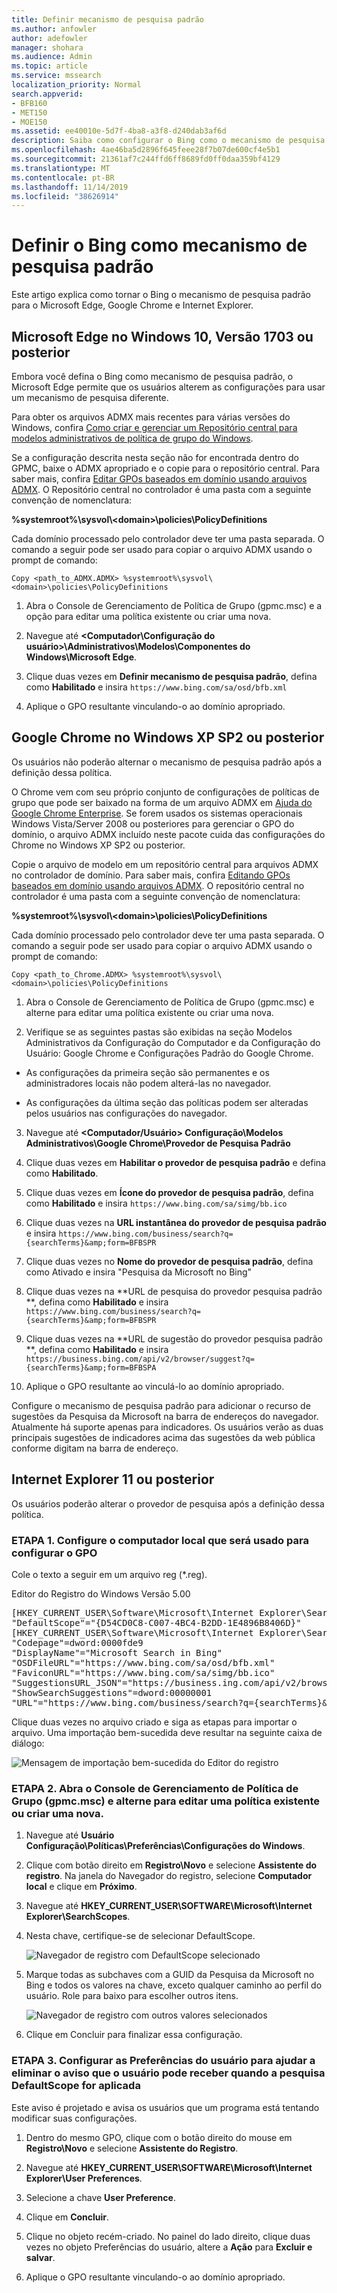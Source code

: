 ```yaml
---
title: Definir mecanismo de pesquisa padrão
ms.author: anfowler
author: adefowler
manager: shohara
ms.audience: Admin
ms.topic: article
ms.service: mssearch
localization_priority: Normal
search.appverid:
- BFB160
- MET150
- MOE150
ms.assetid: ee40010e-5d7f-4ba8-a3f8-d240dab3af6d
description: Saiba como configurar o Bing como o mecanismo de pesquisa padrão da sua empresa usando a Pesquisa da Microsoft.
ms.openlocfilehash: 4ae46ba5d2896f645feee28f7b07de600cf4e5b1
ms.sourcegitcommit: 21361af7c244ffd6ff8689fd0ff0daa359bf4129
ms.translationtype: MT
ms.contentlocale: pt-BR
ms.lasthandoff: 11/14/2019
ms.locfileid: "38626914"
---
```

# <a name="make-bing-the-default-search-engine"></a>Definir o Bing como mecanismo de pesquisa padrão
  
Este artigo explica como tornar o Bing o mecanismo de pesquisa padrão para o Microsoft Edge, Google Chrome e Internet Explorer. 
  
## <a name="microsoft-edge-on-windows-10-version-1703-or-later"></a>Microsoft Edge no Windows 10, Versão 1703 ou posterior

Embora você defina o Bing como mecanismo de pesquisa padrão, o Microsoft Edge permite que os usuários alterem as configurações para usar um mecanismo de pesquisa diferente.
  
Para obter os arquivos ADMX mais recentes para várias versões do Windows, confira [Como criar e gerenciar um Repositório central para modelos administrativos de política de grupo do Windows](https://support.microsoft.com/help/3087759/how-to-create-and-manage-the-central-store-for-group-policy-administra).
  
Se a configuração descrita nesta seção não for encontrada dentro do GPMC, baixe o ADMX apropriado e o copie para o repositório central. Para saber mais, confira [Editar GPOs baseados em domínio usando arquivos ADMX](https://docs.microsoft.com/previous-versions/windows/it-pro/windows-vista/cc748955%28v%3dws.10%29). O Repositório central no controlador é uma pasta com a seguinte convenção de nomenclatura:
  
 **%systemroot%\sysvol\\<domain\>\policies\PolicyDefinitions**
  
Cada domínio processado pelo controlador deve ter uma pasta separada. O comando a seguir pode ser usado para copiar o arquivo ADMX usando o prompt de comando:
  
 `Copy <path_to_ADMX.ADMX> %systemroot%\sysvol\<domain>\policies\PolicyDefinitions`
  
1. Abra o Console de Gerenciamento de Política de Grupo (gpmc.msc) e a opção para editar uma política existente ou criar uma nova.
    
2. Navegue até **&lt;Computador\Configuração do usuário&gt;\Administrativos\Modelos\Componentes do Windows\Microsoft Edge**.
    
1. Clique duas vezes em **Definir mecanismo de pesquisa padrão**, defina como **Habilitado** e insira `https://www.bing.com/sa/osd/bfb.xml`
    
3. Aplique o GPO resultante vinculando-o ao domínio apropriado.


## <a name="google-chrome-on-windows-xp-sp2-or-later"></a>Google Chrome no Windows XP SP2 ou posterior

Os usuários não poderão alternar o mecanismo de pesquisa padrão após a definição dessa política.
  
O Chrome vem com seu próprio conjunto de configurações de políticas de grupo que pode ser baixado na forma de um arquivo ADMX em [Ajuda do Google Chrome Enterprise](https://support.google.com/chrome/a/answer/187202). Se forem usados os sistemas operacionais Windows Vista/Server 2008 ou posteriores para gerenciar o GPO do domínio, o arquivo ADMX incluído neste pacote cuida das configurações do Chrome no Windows XP SP2 ou posterior.
  
Copie o arquivo de modelo em um repositório central para arquivos ADMX no controlador de domínio. Para saber mais, confira [Editando GPOs baseados em domínio usando arquivos ADMX](https://docs.microsoft.com/previous-versions/windows/it-pro/windows-vista/cc748955%28v%3dws.10%29). O repositório central no controlador é uma pasta com a seguinte convenção de nomenclatura:
  
 **%systemroot%\sysvol\\<domain\>\policies\PolicyDefinitions**
  
Cada domínio processado pelo controlador deve ter uma pasta separada. O comando a seguir pode ser usado para copiar o arquivo ADMX usando o prompt de comando:
  
 `Copy <path_to_Chrome.ADMX> %systemroot%\sysvol\<domain>\policies\PolicyDefinitions`
  
1. Abra o Console de Gerenciamento de Política de Grupo (gpmc.msc) e alterne para editar uma política existente ou criar uma nova.
    
2. Verifique se as seguintes pastas são exibidas na seção Modelos Administrativos da Configuração do Computador e da Configuração do Usuário: Google Chrome e Configurações Padrão do Google Chrome.
    
  - As configurações da primeira seção são permanentes e os administradores locais não podem alterá-las no navegador.
    
  - As configurações da última seção das políticas podem ser alteradas pelos usuários nas configurações do navegador.
    
3. Navegue até **\<Computador/Usuário\> Configuração\Modelos Administrativos\Google Chrome\Provedor de Pesquisa Padrão**
    
4. Clique duas vezes em **Habilitar o provedor de pesquisa padrão** e defina como **Habilitado**.
    
5. Clique duas vezes em **Ícone do provedor de pesquisa padrão**, defina como **Habilitado** e insira `https://www.bing.com/sa/simg/bb.ico`
    
6. Clique duas vezes na **URL instantânea do provedor de pesquisa padrão** e insira `https://www.bing.com/business/search?q={searchTerms}&amp;form=BFBSPR`
    
7. Clique duas vezes no **Nome do provedor de pesquisa padrão**, defina como Ativado e insira "Pesquisa da Microsoft no Bing"
    
8. Clique duas vezes na **URL de pesquisa do provedor pesquisa padrão **, defina como **Habilitado** e insira `https://www.bing.com/business/search?q={searchTerms}&amp;form=BFBSPR`
    
9. Clique duas vezes na **URL de sugestão do provedor pesquisa padrão **, defina como **Habilitado** e insira `https://business.bing.com/api/v2/browser/suggest?q={searchTerms}&amp;form=BFBSPA`
    
10. Aplique o GPO resultante ao vinculá-lo ao domínio apropriado.
    
Configure o mecanismo de pesquisa padrão para adicionar o recurso de sugestões da Pesquisa da Microsoft na barra de endereços do navegador. Atualmente há suporte apenas para indicadores. Os usuários verão as duas principais sugestões de indicadores acima das sugestões da web pública conforme digitam na barra de endereço.

## <a name="internet-explorer-11-or-later"></a>Internet Explorer 11 ou posterior

Os usuários poderão alterar o provedor de pesquisa após a definição dessa política.
  
### <a name="step-1-configure-the-local-machine-that-will-be-used-to-set-the-gpo"></a>ETAPA 1. Configure o computador local que será usado para configurar o GPO

Cole o texto a seguir em um arquivo reg (\*.reg).
  
Editor do Registro do Windows Versão 5.00
  
<pre>[HKEY_CURRENT_USER\Software\Microsoft\Internet Explorer\SearchScopes]
"DefaultScope"="{D54CD0C8-C007-4BC4-B2DD-1E4896B8406D}"
[HKEY_CURRENT_USER\Software\Microsoft\Internet Explorer\SearchScopes\{D54CD0C8-C007-4BC4-B2DD-1E4896B8406D}]
"Codepage"=dword:0000fde9
"DisplayName"="Microsoft Search in Bing"
"OSDFileURL"="https://www.bing.com/sa/osd/bfb.xml"
"FaviconURL"="https://www.bing.com/sa/simg/bb.ico"
"SuggestionsURL_JSON"="https://business.ing.com/api/v2/browser/suggest?q={searchTerms}&amp;form=BFBSPA"
"ShowSearchSuggestions"=dword:00000001
"URL"="https://www.bing.com/business/search?q={searchTerms}&amp;form=BFBSPR"</pre>
  
Clique duas vezes no arquivo criado e siga as etapas para importar o arquivo. Uma importação bem-sucedida deve resultar na seguinte caixa de diálogo:
  
![Mensagem de importação bem-sucedida do Editor do registro](media/ea3686b9-f6d7-481e-9a0d-2c96891bc501.png)
  
### <a name="step-2-open-the-group-policy-management-console-gpmcmsc-and-switch-to-editing-an-existing-policy-or-creating-a-new-one"></a>ETAPA 2. Abra o Console de Gerenciamento de Política de Grupo (gpmc.msc) e alterne para editar uma política existente ou criar uma nova.

1. Navegue até **Usuário Configuração\Políticas\Preferências\Configurações do Windows**.
    
2. Clique com botão direito em **Registro\Novo** e selecione **Assistente do registro**. Na janela do Navegador do registro, selecione **Computador local** e clique em **Próximo**.
    
3. Navegue até **HKEY_CURRENT_USER\SOFTWARE\Microsoft\Internet Explorer\SearchScopes**.
    
4. Nesta chave, certifique-se de selecionar DefaultScope.
    
    ![Navegador de registro com DefaultScope selecionado](media/ec5a450d-0cba-4e9c-acba-1a09e8e90bad.png)
  
5. Marque todas as subchaves com a GUID da Pesquisa da Microsoft no Bing e todos os valores na chave, exceto qualquer caminho ao perfil do usuário. Role para baixo para escolher outros itens.
    
    ![Navegador de registro com outros valores selecionados](media/7eef7690-8bc5-46cf-9cd8-bd134fc77a02.png)
  
6. Clique em Concluir para finalizar essa configuração.
    
### <a name="step-3-set-up-user-preferences-to-help-eliminate-a-warning-the-user-may-get-when-defaultscope-search-is-enforced"></a>ETAPA 3. Configurar as Preferências do usuário para ajudar a eliminar o aviso que o usuário pode receber quando a pesquisa DefaultScope for aplicada

Este aviso é projetado e avisa os usuários que um programa está tentando modificar suas configurações.
  
1. Dentro do mesmo GPO, clique com o botão direito do mouse em **Registro\Novo** e selecione **Assistente do Registro**.
    
2. Navegue até **HKEY_CURRENT_USER\SOFTWARE\Microsoft\Internet Explorer\User Preferences**.
    
3. Selecione a chave **User Preference**.
    
4. Clique em **Concluir**.
    
5. Clique no objeto recém-criado. No painel do lado direito, clique duas vezes no objeto Preferências do usuário, altere a **Ação** para **Excluir e salvar**.
1. Aplique o GPO resultante vinculando-o ao domínio apropriado.